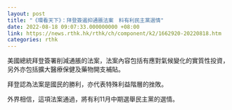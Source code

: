 ```yaml
---
layout: post
title: "《環看天下》：拜登簽遏抑通脹法案　料有利民主黨選情"
date: 2022-08-18 09:07:33.000000000 +08:00
link: https://news.rthk.hk/rthk/ch/component/k2/1662920-20220818.htm
categories: rthk
---
```


美國總統拜登簽署削減通脹的法案，法案內容包括有應對氣候變化的實質性投資，另外亦包括擴大醫療保健及藥物開支補貼。

拜登認為法案是國民的勝利，亦代表特殊利益階層的挫敗。

外界相信，這項法案通過，將有利11月中期選舉民主黨的選情。
